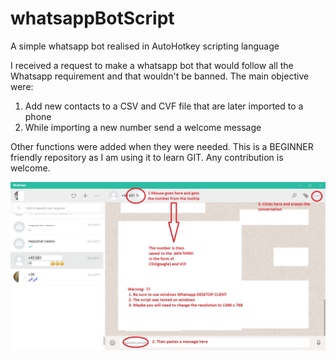 # whatsappBotScript
A simple whatsapp bot realised in AutoHotkey scripting language

I received a request to make a whatsapp bot that would follow all the Whatsapp requirement and that wouldn't be banned. The main objective were:
1. Add new contacts to a CSV and CVF file that are later imported to a phone
2. While importing a new number send a welcome message

Other functions were added when they were needed. This is a BEGINNER friendly repository as I am using it to learn GIT. Any contribution is welcome.

![alt text](/programWorkflow.jpg)